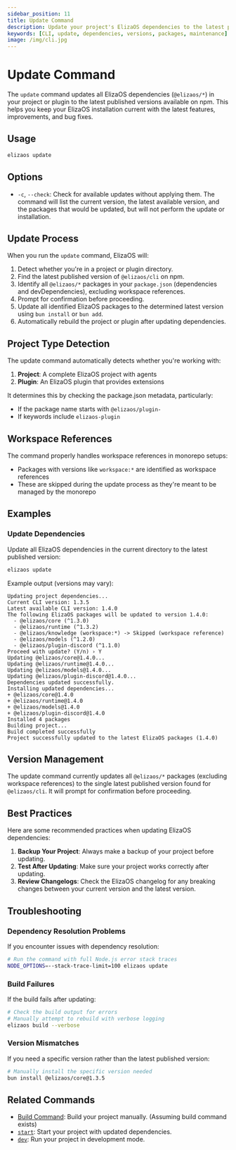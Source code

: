 ```yaml
---
sidebar_position: 11
title: Update Command
description: Update your project's ElizaOS dependencies to the latest published versions
keywords: [CLI, update, dependencies, versions, packages, maintenance]
image: /img/cli.jpg
---
```


# Update Command

The `update` command updates all ElizaOS dependencies (`@elizaos/*`) in your project or plugin to the latest published versions available on npm. This helps you keep your ElizaOS installation current with the latest features, improvements, and bug fixes.

## Usage

```bash
elizaos update
```

## Options

- `-c`, `--check`: Check for available updates without applying them. The command will list the current version, the latest available version, and the packages that would be updated, but will not perform the update or installation.

## Update Process

When you run the `update` command, ElizaOS will:

1.  Detect whether you're in a project or plugin directory.
2.  Find the latest published version of `@elizaos/cli` on npm.
3.  Identify all `@elizaos/*` packages in your `package.json` (dependencies and devDependencies), excluding workspace references.
4.  Prompt for confirmation before proceeding.
5.  Update all identified ElizaOS packages to the determined latest version using `bun install` or `bun add`.
6.  Automatically rebuild the project or plugin after updating dependencies.

## Project Type Detection

The update command automatically detects whether you're working with:

1.  **Project**: A complete ElizaOS project with agents
2.  **Plugin**: An ElizaOS plugin that provides extensions

It determines this by checking the package.json metadata, particularly:

- If the package name starts with `@elizaos/plugin-`
- If keywords include `elizaos-plugin`

## Workspace References

The command properly handles workspace references in monorepo setups:

- Packages with versions like `workspace:*` are identified as workspace references
- These are skipped during the update process as they're meant to be managed by the monorepo

## Examples

### Update Dependencies

Update all ElizaOS dependencies in the current directory to the latest published version:

```bash
elizaos update
```

Example output (versions may vary):

```
Updating project dependencies...
Current CLI version: 1.3.5
Latest available CLI version: 1.4.0
The following ElizaOS packages will be updated to version 1.4.0:
  - @elizaos/core (^1.3.0)
  - @elizaos/runtime (^1.3.2)
  - @elizaos/knowledge (workspace:*) -> Skipped (workspace reference)
  - @elizaos/models (^1.2.0)
  - @elizaos/plugin-discord (^1.1.0)
Proceed with update? (Y/n) › Y
Updating @elizaos/core@1.4.0...
Updating @elizaos/runtime@1.4.0...
Updating @elizaos/models@1.4.0...
Updating @elizaos/plugin-discord@1.4.0...
Dependencies updated successfully.
Installing updated dependencies...
+ @elizaos/core@1.4.0
+ @elizaos/runtime@1.4.0
+ @elizaos/models@1.4.0
+ @elizaos/plugin-discord@1.4.0
Installed 4 packages
Building project...
Build completed successfully
Project successfully updated to the latest ElizaOS packages (1.4.0)
```

## Version Management

The update command currently updates all `@elizaos/*` packages (excluding workspace references) to the single latest published version found for `@elizaos/cli`. It will prompt for confirmation before proceeding.

## Best Practices

Here are some recommended practices when updating ElizaOS dependencies:

1.  **Backup Your Project**: Always make a backup of your project before updating.
2.  **Test After Updating**: Make sure your project works correctly after updating.
3.  **Review Changelogs**: Check the ElizaOS changelog for any breaking changes between your current version and the latest version.

## Troubleshooting

### Dependency Resolution Problems

If you encounter issues with dependency resolution:

```bash
# Run the command with full Node.js error stack traces
NODE_OPTIONS=--stack-trace-limit=100 elizaos update
```

### Build Failures

If the build fails after updating:

```bash
# Check the build output for errors
# Manually attempt to rebuild with verbose logging
elizaos build --verbose
```

### Version Mismatches

If you need a specific version rather than the latest published version:

```bash
# Manually install the specific version needed
bun install @elizaos/core@1.3.5
```

## Related Commands

- [Build Command](./build.md): Build your project manually. (Assuming build command exists)
- [`start`](./start.md): Start your project with updated dependencies.
- [`dev`](./dev.md): Run your project in development mode.
